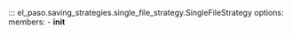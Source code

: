 ::: el_paso.saving_strategies.single_file_strategy.SingleFileStrategy
    options:
      members:
        - __init__